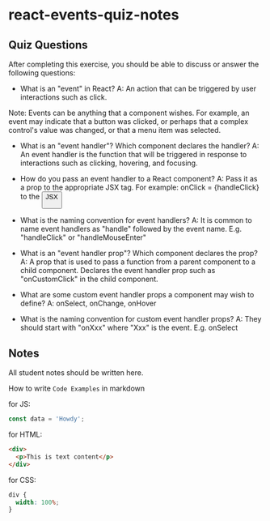 # react-events-quiz-notes

## Quiz Questions

After completing this exercise, you should be able to discuss or answer the following questions:

- What is an "event" in React?
  A: An action that can be triggered by user interactions such as click.

Note: Events can be anything that a component wishes. For example, an event may indicate that a button was clicked, or perhaps that a complex control's value was changed, or that a menu item was selected.

- What is an "event handler"? Which component declares the handler?
  A: An event handler is the function that will be triggered in response to interactions such as clicking, hovering, and focusing.

- How do you pass an event handler to a React component?
  A: Pass it as a prop to the appropriate JSX tag.
  For example: onClick = {handleClick} to the <button> JSX

- What is the naming convention for event handlers?
  A: It is common to name event handlers as "handle" followed by the event name.
  E.g. "handleClick" or "handleMouseEnter"

- What is an "event handler prop"? Which component declares the prop?
  A: A prop that is used to pass a function from a parent component to a child component.
  Declares the event handler prop such as "onCustomClick" in the child component.

- What are some custom event handler props a component may wish to define?
  A: onSelect, onChange, onHover

- What is the naming convention for custom event handler props?
  A: They should start with "onXxx" where "Xxx" is the event.
  E.g. onSelect

## Notes

All student notes should be written here.

How to write `Code Examples` in markdown

for JS:

```javascript
const data = 'Howdy';
```

for HTML:

```html
<div>
  <p>This is text content</p>
</div>
```

for CSS:

```css
div {
  width: 100%;
}
```
